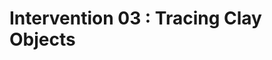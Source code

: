 # Intervention 03 : Tracing Clay Objects



<div><figure><img src="../../../.gitbook/assets/1 (6).jpg" alt=""><figcaption></figcaption></figure> <figure><img src="../../../.gitbook/assets/4 (2).jpg" alt=""><figcaption></figcaption></figure></div>



<div><figure><img src="../../../.gitbook/assets/9 (1).jpg" alt=""><figcaption></figcaption></figure> <figure><img src="../../../.gitbook/assets/WhatsApp Image 2025-03-02 at 23.35.37_30a86ef4.jpg" alt=""><figcaption></figcaption></figure> <figure><img src="../../../.gitbook/assets/WhatsApp Image 2025-03-02 at 23.35.37_d1cfee7b.jpg" alt=""><figcaption></figcaption></figure></div>









<div><figure><img src="../../../.gitbook/assets/3 (1).jpg" alt=""><figcaption></figcaption></figure> <figure><img src="../../../.gitbook/assets/4 (1).jpg" alt=""><figcaption></figcaption></figure> <figure><img src="../../../.gitbook/assets/5 (1).jpg" alt=""><figcaption></figcaption></figure> <figure><img src="../../../.gitbook/assets/6 (1).jpg" alt=""><figcaption></figcaption></figure></div>





<div><figure><img src="../../../.gitbook/assets/9.jpg" alt=""><figcaption></figcaption></figure> <figure><img src="../../../.gitbook/assets/10.jpg" alt=""><figcaption></figcaption></figure> <figure><img src="../../../.gitbook/assets/12.jpg" alt=""><figcaption></figcaption></figure> <figure><img src="../../../.gitbook/assets/13.jpg" alt=""><figcaption></figcaption></figure></div>



<div><figure><img src="../../../.gitbook/assets/1 (5).jpg" alt=""><figcaption></figcaption></figure> <figure><img src="../../../.gitbook/assets/11 (2).jpg" alt=""><figcaption></figcaption></figure> <figure><img src="../../../.gitbook/assets/14.jpg" alt=""><figcaption></figcaption></figure> <figure><img src="../../../.gitbook/assets/15.jpg" alt=""><figcaption></figcaption></figure></div>



<div><figure><img src="../../../.gitbook/assets/2 (1).jpg" alt=""><figcaption></figcaption></figure> <figure><img src="../../../.gitbook/assets/7 (2).jpg" alt=""><figcaption></figcaption></figure> <figure><img src="../../../.gitbook/assets/8 (2).jpg" alt=""><figcaption></figcaption></figure></div>









